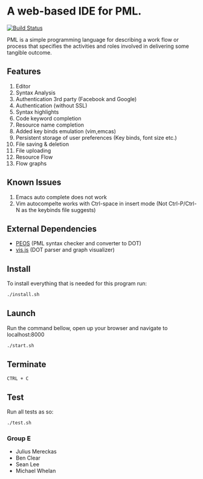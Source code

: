 # A web-based IDE for PML.

[![Build Status](https://travis-ci.org/mereckaj/CS4098-Group-E.svg?branch=master)](https://travis-ci.org/mereckaj/CS4098-Group-E)

PML is a simple programming language for describing a work flow or process that specifies the activities and roles involved in delivering some tangible outcome.

Features
--------
1. Editor
2. Syntax Analysis
3. Authentication 3rd party (Facebook and Google)
4. Authentication (without SSL)
5. Syntax highlights
6. Code keyword completion
7. Resource name completion
8. Added key binds emulation (vim,emcas)
9. Persistent storage of user preferences (Key binds, font size etc.)
10. File saving & deletion
11. File uploading
12. Resource Flow
12. Flow graphs

Known Issues
------------
1. Emacs auto complete does not work
2. Vim autocompelte works with Ctrl-space in insert mode (Not Ctrl-P/Ctrl-N as the keybinds file suggests)


External Dependencies
---------------------

* [PEOS](https://github.com/jnoll/peos) (PML syntax checker and converter to DOT)
* [vis.js](https://github.com/almende/vis/) (DOT parser and graph visualizer)

Install
-------

To install everything that is needed for this program run:
```bash
./install.sh
```


Launch
------

Run the command bellow, open up your browser and navigate to localhost:8000
```bash
./start.sh
```

Terminate
---------
```bash
CTRL + C
```

Test
----
Run all tests as so:
```bash
./test.sh
```

### Group E
 * Julius Mereckas
 * Ben Clear
 * Sean Lee
 * Michael Whelan
